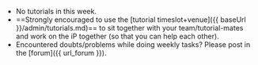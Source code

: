 * No tutorials in this week.
* ==Strongly encouraged to use the [tutorial timeslot+venue]({{ baseUrl }}/admin/tutorials.md)== to sit together with your team/tutorial-mates and work on the iP together (so that you can help each other).
* Encountered doubts/problems while doing weekly tasks? Please post in the [forum]({{ url_forum }}).
